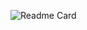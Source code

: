 ![Readme Card](https://github-readme-stats.vercel.app/api/pin/?username=LuizGSN&repo=Projeto_CRUD&show_owner&theme=midnight-purple)
